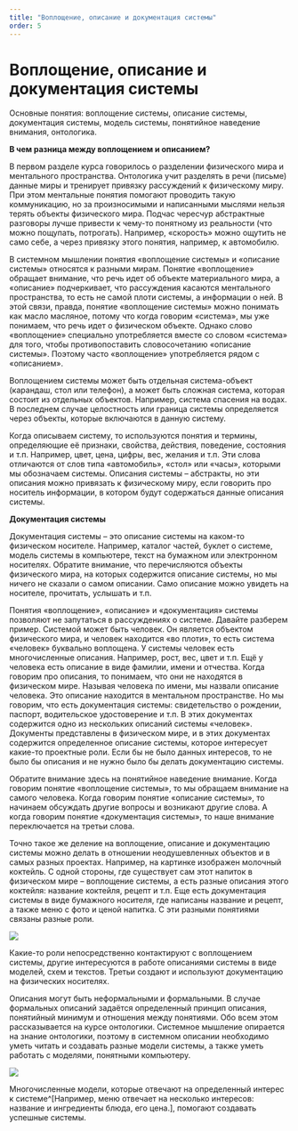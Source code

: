 ```yaml
---
title: "Воплощение, описание и документация системы"
order: 5
---
```


# Воплощение, описание и документация системы

Основные понятия: воплощение системы, описание системы, документация системы, модель системы, понятийное наведение внимания, онтологика.

**В чем разница между воплощением и описанием?**

В первом разделе курса говорилось о разделении физического мира и ментального пространства. Онтологика учит разделять в речи (письме) данные миры и тренирует привязку рассуждений к физическому миру. При этом ментальные понятия помогают проводить такую коммуникацию, но за произносимыми и написанными мыслями нельзя терять объекты физического мира. Подчас чересчур абстрактные разговоры лучше привести к чему-то понятному из реальности (что можно пощупать, потрогать). Например, «скорость» можно ощутить не само себе, а через привязку этого понятия, например, к автомобилю.

В системном мышлении понятия «воплощение системы» и «описание системы» относятся к разными мирам. Понятие «воплощение» обращает внимание, что речь идет об объекте материального мира, а «описание» подчеркивает, что рассуждения касаются ментального пространства, то есть не самой плоти системы, а информации о ней. В этой связи, правда, понятие «воплощение системы» можно понимать как масло масляное, потому что когда говорим «система», мы уже понимаем, что речь идет о физическом объекте. Однако слово «воплощение» специально употребляется вместе со словом «система» для того, чтобы противопоставить словосочетанию «описание системы». Поэтому часто «воплощение» употребляется рядом с «описанием».

Воплощением системы может быть отдельная система-объект (карандаш, стол или телефон), а может быть сложная система, которая состоит из отдельных объектов. Например, система спасения на водах. В последнем случае целостность или граница системы определяется через объекты, которые включаются в данную систему.

Когда описываем систему, то используются понятия и термины, определяющие её признаки, свойства, действия, поведение, состояния и т.п. Например, цвет, цена, цифры, вес, желания и т.п. Эти слова отличаются от слов типа «автомобиль», «стол» или «часы», которыми мы обозначаем системы. Описания системы – абстракты, но эти описания можно привязать к физическому миру, если говорить про носитель информации, в котором будут содержаться данные описания системы.

**Документация системы**

Документация системы – это описание системы на каком-то физическом носителе. Например, каталог частей, буклет о системе, модель системы в компьютере, текст на бумажном или электронном носителях. Обратите внимание, что перечисляются объекты физического мира, на которых содержится описание системы, но мы ничего не сказали о самом описании. Само описание можно увидеть на носителе, прочитать, услышать и т.п.

Понятия «воплощение», «описание» и «документация» системы позволяют не запутаться в рассуждениях о системе. Давайте разберем пример. Системой может быть человек. Он является объектом физического мира, и человек находится «во плоти», то есть система «человек» буквально воплощена. У системы человек есть многочисленные описания. Например, рост, вес, цвет и т.п. Ещё у человека есть описание в виде фамилии, имени и отчества. Когда говорим про описания, то понимаем, что они не находятся в физическом мире. Называя человека по имени, мы назвали описание человека. Это описание находится в ментальном пространстве. Но мы говорим, что есть документация системы: свидетельство о рождении, паспорт, водительское удостоверение и т.п. В этих документах содержится одно из нескольких описаний системы «человек». Документы представлены в физическом мире, и в этих документах содержится определенное описание системы, которое интересует какие-то проектные роли. Если бы не было данных интересов, то не было бы описания и не нужно было бы делать документацию системы.

Обратите внимание здесь на понятийное наведение внимание. Когда говорим понятие «воплощение системы», то мы обращаем внимание на самого человека. Когда говорим понятие «описание системы», то начинаем обсуждать другие вопросы и возникают другие слова. А когда говорим понятие «документация системы», то наше внимание переключается на третьи слова.

Точно такое же деление на воплощение, описание и документацию системы можно делать в отношении неодушевленных объектов и в самых разных проектах. Например, на картинке изображен молочный коктейль. С одной стороны, где существует сам этот напиток в физическом мире – воплощение системы, а есть разные описания этого коктейля: название коктейля, рецепт и т.п. Еще есть документация системы в виде бумажного носителя, где написаны название и рецепт, а также меню с фото и ценой напитка. С эти разными понятиями связаны разные роли.

![](/ru/systems-self-development/47.png)

Какие-то роли непосредственно контактируют с воплощением системы, другие интересуются в работе описаниями системы в виде моделей, схем и текстов. Третьи создают и используют документацию на физических носителях.

Описания могут быть неформальными и формальными. В случае формальных описаний задаётся определенный принцип описания, понятийный минимум и отношения между понятиями. Обо всем этом рассказывается на курсе онтологики. Системное мышление опирается на знание онтологики, поэтому в системном описании необходимо уметь читать и создавать разные модели системы, а также уметь работать с моделями, понятными компьютеру.

![](/ru/systems-self-development/48.png)

Многочисленные модели, которые отвечают на определенный интерес к системе^[Например, меню отвечает на несколько интересов: название и ингредиенты блюда, его цена.], помогают создавать успешные системы.